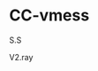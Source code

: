 # CC-vmess

<a href="https://github.com/BlingCc233/Vtoray/blob/master/sharock.txt" target="_blank" style="text-decoration: none;">S.S</a>

<a href="https://github.com/BlingCc233/vtoray/master/v2mess.txt" target="_blank" style="text-decoration: none;">V2.ray</a>
